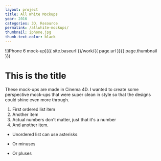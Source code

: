 ```yaml
---
layout: project
title: All White Mockups
year: 2016
categories: 3D, Resource
permalink: /allwhite-mockups/
thumbnail: iphone.jpg
thumb-text-color: black
---
```


![iPhone 6 mock-up]({{ site.baseurl }}/work/{{ page.url }}{{ page.thumbnail }})

# This is the title

These mock-ups are made in Cinema 4D. I wanted to create some perspective mock-ups that were super clean in style so that the designs could shine even more through.

1. First ordered list item
2. Another item
1. Actual numbers don't matter, just that it's a number
4. And another item.

* Unordered list can use asterisks
- Or minuses
+ Or pluses
